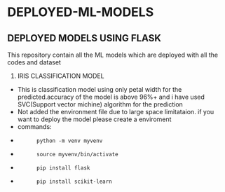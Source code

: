 # DEPLOYED-ML-MODELS
## DEPLOYED MODELS USING FLASK
This repository contain all the ML models which are deployed with all the codes and dataset 
1. IRIS CLASSIFICATION MODEL
* This is classification model using only petal width for the predicted.accuracy of the model is above 96%+ and i have used SVC(Support vector michine) algorithm for the prediction
* Not added the environment file due to large space limitataion. if you want to deploy  the model please create a enviroment
* commands:
*           python -m venv myvenv
*           source myvenv/bin/activate
*           pip install flask
*           pip install scikit-learn
